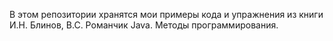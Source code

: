 В этом репозитории хранятся мои примеры кода и упражнения из книги И.Н. Блинов, В.С. Романчик Java. Методы программирования. 